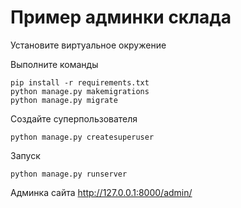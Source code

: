 # Пример админки склада

Установите виртуальное окружение

Выполните команды

```commandline
pip install -r requirements.txt
python manage.py makemigrations
python manage.py migrate
```

Создайте суперпользователя

```commandline
python manage.py createsuperuser
```
Запуск

```commandline
python manage.py runserver
```

Aдминка сайта http://127.0.0.1:8000/admin/
